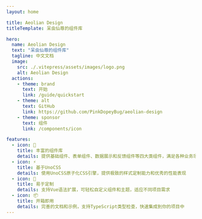 ```yaml
---
layout: home

title: Aeolian Design
titleTemplate: 呆虫仙尊的组件库

hero:
  name: Aeolian Design
  text: "呆虫仙尊的组件库"
  tagline: 中文文档
  image:
    src: ./.vitepress/assets/images/logo.png
    alt: Aeolian Design
  actions:
    - theme: brand
      text: 开始
      link: /guide/quickstart
    - theme: alt
      text: GitHub
      link: https://github.com/PinkDopeyBug/aeolian-design
    - theme: sponsor
      text: 组件
      link: /components/icon

features:
  - icon: 🎨
    title: 丰富的组件库
    details: 提供基础组件、表单组件、数据展示和反馈组件等四大类组件，满足各种业务场景需求
  - icon: ⚡
    title: 基于UnoCSS
    details: 使用UnoCSS原子化CSS引擎，提供极致的样式定制能力和优秀的性能表现
  - icon: 🔧
    title: 易于定制
    details: 支持Vue语法扩展，可轻松自定义组件和主题，适应不同项目需求
  - icon: 📦
    title: 开箱即用
    details: 完善的文档和示例，支持TypeScript类型检查，快速集成到你的项目中
---
```


<HomeUnderline />

<confetti />

<busuanzi />

